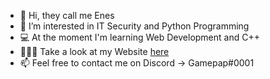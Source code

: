 - 👋 Hi, they call me Enes
- 👻 I’m interested in IT Security and Python Programming
- 💻 At the moment I'm learning Web Development and C++
- 👨🏻‍🎨 Take a look at my Website [here](https://enes.vip/)
- 📫 Feel free to contact me on Discord -> Gamepap#0001

